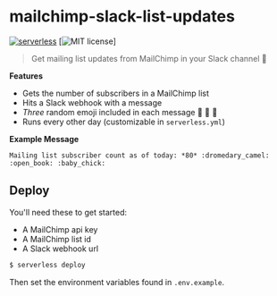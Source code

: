 # mailchimp-slack-list-updates

[![serverless](http://public.serverless.com/badges/v3.svg)](http://www.serverless.com)
[![MIT license](https://img.shields.io/github/license/noahbass/mailchimp-slack-list-updates.svg)]

> Get mailing list updates from MailChimp in your Slack channel :rocket:

__Features__

* Gets the number of subscribers in a MailChimp list
* Hits a Slack webhook with a message
* _Three_ random emoji included in each message :gem: :taco: :whale:
* Runs every other day (customizable in `serverless.yml`)

__Example Message__

```
Mailing list subscriber count as of today: *80* :dromedary_camel: :open_book: :baby_chick:
```

## Deploy

You'll need these to get started:

* A MailChimp api key
* A MailChimp list id
* A Slack webhook url

```sh
$ serverless deploy
```

Then set the environment variables found in `.env.example`.
